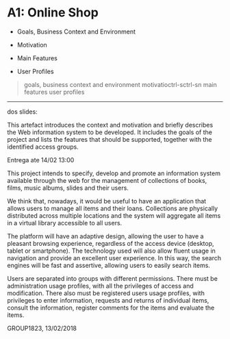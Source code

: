 # A1: Online Shop

* Goals, Business Context and Environment

* Motivation

* Main Features

* User Profiles


> goals, business context and environment
> motivatioctrl-sctrl-sn
> main features
> user profiles
 
***

dos slides:

This artefact introduces the context and motivation and briefly describes the
Web information system to be developed.
It includes the goals of the project and lists the features that should be
supported, together with the identified access groups.

Entrega ate 14/02 13:00


 This project intends to specify, develop and promote an information system available through the web for the management of collections of books, films, music albums, slides and their users.

We think that, nowadays, it would be useful to have an application that allows users to manage all items and their loans. Collections are physically distributed across multiple locations and the system will aggregate all items in a virtual library accessible to all users.

The platform will have an adaptive design, allowing the user to have a pleasant browsing experience, regardless of the access device (desktop, tablet or smartphone). The technology used will also allow fluent usage in navigation and provide an excellent user experience. In this way, the search engines will be fast and assertive, allowing users to easily search items.

Users are separated into groups with different permissions. There must be administration usage profiles, with all the privileges of access and modification. There also must be registered users usage profiles, with privileges to enter information, requests and returns of individual items, consult the information, register comments for the items and evaluate the items. 


GROUP1823, 13/02/2018
